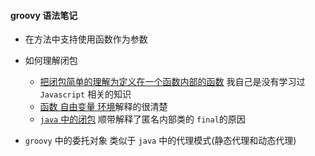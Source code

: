 #### groovy 语法笔记

* 在方法中支持使用函数作为参数
* 如何理解闭包
  * [把闭包简单的理解为定义在一个函数内部的函数](http://www.ruanyifeng.com/blog/2009/08/learning_javascript_closures.html) 我自己是没有学习过 `Javascript` 相关的知识
  * [函数 自由变量 环境](https://www.zhihu.com/question/34210214/answer/94933160)解释的很清楚
  * [`java` 中的闭包](https://www.zhihu.com/question/34210214/answer/110177125) 顺带解释了匿名内部类的 `final`的原因

* `groovy` 中的委托对象 类似于 `java` 中的代理模式(静态代理和动态代理)